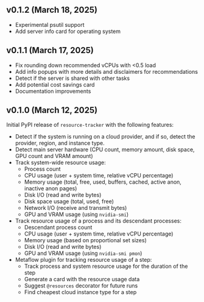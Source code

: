 ## v0.1.2 (March 18, 2025)

- Experimental psutil support
- Add server info card for operating system

## v0.1.1 (March 17, 2025)

- Fix rounding down recommended vCPUs with <0.5 load
- Add info popups with more details and disclaimers for recommendations
- Detect if the server is shared with other tasks
- Add potential cost savings card
- Documentation improvements

## v0.1.0 (March 12, 2025)

Initial PyPI release of `resource-tracker` with the following features:

- Detect if the system is running on a cloud provider, and if so, detect the provider, region, and instance type.
- Detect main server hardware (CPU count, memory amount, disk space, GPU count and VRAM amount)
- Track system-wide resource usage:
    - Process count
    - CPU usage (user + system time, relative vCPU percentage)
    - Memory usage (total, free, used, buffers, cached, active anon, inactive anon pages)
    - Disk I/O (read and write bytes)
    - Disk space usage (total, used, free)
    - Network I/O (receive and transmit bytes)
    - GPU and VRAM usage (using `nvidia-smi`)
- Track resource usage of a process and its descendant processes:
    - Descendant process count
    - CPU usage (user + system time, relative vCPU percentage)
    - Memory usage (based on proportional set sizes)
    - Disk I/O (read and write bytes)
    - GPU and VRAM usage (using `nvidia-smi pmon`)
- Metaflow plugin for tracking resource usage of a step:
    - Track process and system resource usage for the duration of the step
    - Generate a card with the resource usage data
    - Suggest `@resources` decorator for future runs
    - Find cheapest cloud instance type for a step
